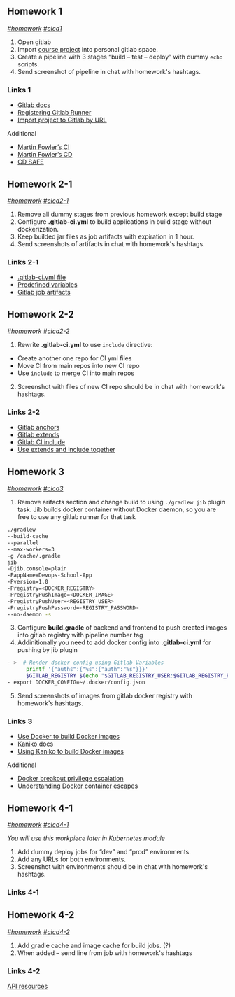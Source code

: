 ## Homework 1
*[#homework]() [#cicd1]()*
1. Open gitlab
2. Import [course project](https://github.com/tdevopsschool/course-project/tree/main) into personal gitlab space.
3. Create a pipeline with 3 stages “build – test – deploy” with dummy `echo` scripts.
4. Send screenshot of pipeline in chat with homework's hashtags.

### Links 1
- [Gitlab docs](https://docs.gitlab.com)
- [Registering Gitlab Runner](https://docs.gitlab.com/runner/register/index.html)
- [Import project to Gitlab by URL](https://docs.gitlab.com/ee/user/project/import/repo_by_url.html)

Additional
- [Martin Fowler’s CI](https://martinfowler.com/articles/continuousIntegration.html)
- [Martin Fowler’s CD](https://martinfowler.com/bliki/ContinuousDelivery.html)
- [CD SAFE](https://v46.scaledagileframework.com/continuous-delivery-pipeline)

## Homework 2-1
*[#homework]() [#cicd2-1]()*
1. Remove all dummy stages from previous homework except build stage
2. Configure **.gitlab-ci.yml** to build applications in build stage without dockerization.
3. Keep builded jar files as job artifacts with expiration in 1 hour.
4. Send screenshots of artifacts in chat with homework's hashtags.

### Links 2-1
- [.gitlab-ci.yml file](https://docs.gitlab.com/ee/ci/yaml/gitlab_ci_yaml.html)
- [Predefined variables](https://docs.gitlab.com/ee/ci/variables/predefined_variables.html)
- [Gitlab job artifacts](https://docs.gitlab.com/ee/ci/pipelines/job_artifacts.html)

## Homework 2-2
*[#homework]() [#cicd2-2]()*
1. Rewrite **.gitlab-ci.yml** to use `include` directive:
- Create another one repo for CI yml files
- Move CI from main repos into new CI repo
- Use `include` to merge CI into main repos
2. Screenshot with files of new CI repo should be in chat with homework's hashtags.

### Links 2-2
- [Gitlab anchors](https://docs.gitlab.com/ee/ci/yaml/yaml_optimization.html#anchors)
- [Gitlab extends](https://docs.gitlab.com/ee/ci/yaml/yaml_optimization.html#use-extends-to-reuse-configuration-sections)
- [Gitlab CI include](https://docs.gitlab.com/ee/ci/yaml/includes.html)
- [Use extends and include together](https://docs.gitlab.com/ee/ci/yaml/yaml_optimization.html#use-extends-and-include-together)

## Homework 3
*[#homework]() [#cicd3]()*
1. Remove arifacts section and change build to using `./gradlew jib` plugin task. Jib builds docker container without Docker daemon, so you are free to use any gitlab runner for that task
```bash
./gradlew 
--build-cache 
--parallel 
--max-workers=3 
-g /cache/.gradle 
jib 
-Djib.console=plain 
-PappName=Devops-School-App 
-Pversion=1.0
-Pregistry=<DOCKER_REGISTRY>
-PregistryPushImage=<DOCKER_IMAGE>
-PregistryPushUser=<REGISTRY_USER>
-PregistryPushPassword=<REGISTRY_PASSWORD>
--no-daemon -s
```
3. Configure **build.gradle** of backend and frontend to push created images into gitlab registry with pipeline number tag
4. Addinitionally you need to add docker config into **.gitlab-ci.yml** for pushing by jib plugin
```bash
- >  # Render docker config using Gitlab Variables
      printf '{"auths":{"%s":{"auth":"%s"}}}'
      $GITLAB_REGISTRY $(echo "$GITLAB_REGISTRY_USER:$GITLAB_REGISTRY_PASSWORD" | tr -d '\n' | base64 -i -w 0) > ~/.docker/config.json
- export DOCKER_CONFIG=~/.docker/config.json
```
5. Send screenshots of images from gitlab docker registry with homework's hashtags.

### Links 3
- [Use Docker to build Docker images](https://docs.gitlab.com/ee/ci/docker/using_docker_build.html)
- [Kaniko docs](https://github.com/GoogleContainerTools/kaniko)
- [Using Kaniko to build Docker images](https://docs.gitlab.com/ee/ci/docker/using_kaniko.html)

Additional
- [Docker breakout privilege escalation](https://book.hacktricks.xyz/linux-hardening/privilege-escalation/docker-breakout/docker-breakout-privilege-escalation)
- [Understanding Docker container escapes](https://blog.trailofbits.com/2019/07/19/understanding-docker-container-escapes)

## Homework 4-1
*[#homework]() [#cicd4-1]()*

*You will use this workpiece later in Kubernetes module*
1. Add dummy deploy jobs for “dev” and “prod” environments.
3. Add any URLs for both environments.
4. Screenshot with environments should be in chat with homework's hashtags.

### Links 4-1

## Homework 4-2
*[#homework]() [#cicd4-2]()*
1. Add gradle cache and image cache for build jobs. (?)
2. When added – send line from job with homework's hashtags

### Links 4-2
[API resources](https://docs.gitlab.com/ee/api/api_resources.html)
